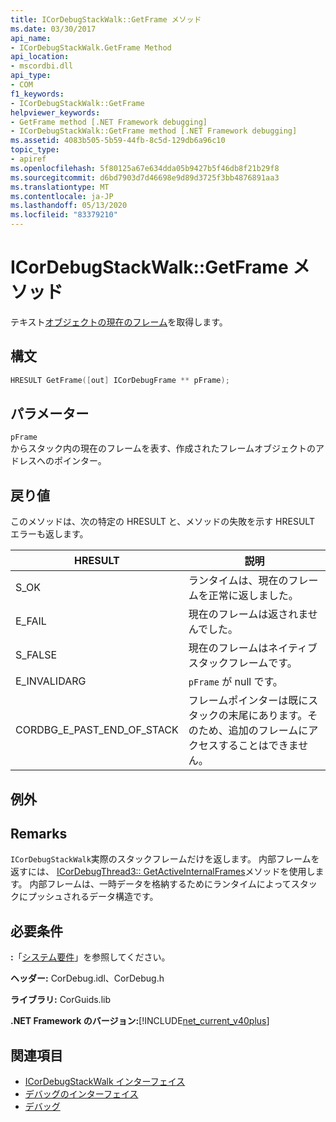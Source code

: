 ```yaml
---
title: ICorDebugStackWalk::GetFrame メソッド
ms.date: 03/30/2017
api_name:
- ICorDebugStackWalk.GetFrame Method
api_location:
- mscordbi.dll
api_type:
- COM
f1_keywords:
- ICorDebugStackWalk::GetFrame
helpviewer_keywords:
- GetFrame method [.NET Framework debugging]
- ICorDebugStackWalk::GetFrame method [.NET Framework debugging]
ms.assetid: 4083b505-5b59-44fb-8c5d-129db6a96c10
topic_type:
- apiref
ms.openlocfilehash: 5f80125a67e634dda05b9427b5f46db8f21b29f8
ms.sourcegitcommit: d6bd7903d7d46698e9d89d3725f3bb4876891aa3
ms.translationtype: MT
ms.contentlocale: ja-JP
ms.lasthandoff: 05/13/2020
ms.locfileid: "83379210"
---
```

# <a name="icordebugstackwalkgetframe-method"></a>ICorDebugStackWalk::GetFrame メソッド
テキスト[オブジェクトの現在のフレーム](icordebugstackwalk-interface.md)を取得します。  
  
## <a name="syntax"></a>構文  
  
```cpp  
HRESULT GetFrame([out] ICorDebugFrame ** pFrame);  
```  
  
## <a name="parameters"></a>パラメーター  
 `pFrame`  
 からスタック内の現在のフレームを表す、作成されたフレームオブジェクトのアドレスへのポインター。  
  
## <a name="return-value"></a>戻り値  
 このメソッドは、次の特定の HRESULT と、メソッドの失敗を示す HRESULT エラーも返します。  
  
|HRESULT|説明|  
|-------------|-----------------|  
|S_OK|ランタイムは、現在のフレームを正常に返しました。|  
|E_FAIL|現在のフレームは返されませんでした。|  
|S_FALSE|現在のフレームはネイティブスタックフレームです。|  
|E_INVALIDARG|`pFrame` が null です。|  
|CORDBG_E_PAST_END_OF_STACK|フレームポインターは既にスタックの末尾にあります。そのため、追加のフレームにアクセスすることはできません。|  
  
## <a name="exceptions"></a>例外  
  
## <a name="remarks"></a>Remarks  
 `ICorDebugStackWalk`実際のスタックフレームだけを返します。 内部フレームを返すには、 [ICorDebugThread3:: GetActiveInternalFrames](icordebugthread3-getactiveinternalframes-method.md)メソッドを使用します。 内部フレームは、一時データを格納するためにランタイムによってスタックにプッシュされるデータ構造です。  
  
## <a name="requirements"></a>必要条件  
 **:**「[システム要件](../../get-started/system-requirements.md)」を参照してください。  
  
 **ヘッダー:** CorDebug.idl、CorDebug.h  
  
 **ライブラリ:** CorGuids.lib  
  
 **.NET Framework のバージョン:**[!INCLUDE[net_current_v40plus](../../../../includes/net-current-v40plus-md.md)]  
  
## <a name="see-also"></a>関連項目

- [ICorDebugStackWalk インターフェイス](icordebugstackwalk-interface.md)
- [デバッグのインターフェイス](debugging-interfaces.md)
- [デバッグ](index.md)

